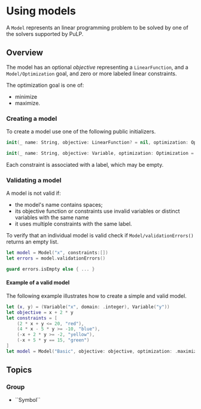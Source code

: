 # Using models

A ``Model`` represents an linear programming problem to be solved by one of the solvers supported by PuLP.

## Overview

The model has an optional *objective* representing a ``LinearFunction``, and a ``Model/Optimization`` goal, and zero or more labeled linear constraints.

The optimization goal is one of:
* minimize
* maximize.

### Creating a model

To create a model use one of the following public initializers.

```swift
init(_ name: String, objective: LinearFunction? = nil, optimization: Optimization = .minimize, constraints: [(constraint: LinearConstraint, name: String)]

init(_ name: String, objective: Variable, optimization: Optimization = .minimize, constraints: [(constraint: LinearConstraint, name: String)]
```

Each constraint is associated with a label, which may be empty.
    
### Validating a model

A model is not valid if:
* the model's name contains spaces;
* its objective function or constraints use invalid variables or distinct variables with the same name
* it uses multiple constraints with the same label.

To verify that an individual model is valid check if ``Model/validationErrors()`` returns an empty list.

```swift
let model = Model("x", constraints:[])  
let errors = model.validationErrors()

guard errors.isEmpty else { ... }
```

#### Example of a valid model

The following example illustrates how to create a simple and valid model.

```swift
let (x, y) = (Variable("x", domain: .integer), Variable("y"))    
let objective = x + 2 * y    
let constraints = [    
    (2 * x + y <= 20, "red"),        
    (4 * x - 5 * y >= -10, "blue"),        
    (-x + 2 * y >= -2, "yellow"),        
    (-x + 5 * y == 15, "green")        
]    
let model = Model("Basic", objective: objective, optimization: .maximize, constraints: constraints)
```

## Topics

### <!--@START_MENU_TOKEN@-->Group<!--@END_MENU_TOKEN@-->

- <!--@START_MENU_TOKEN@-->``Symbol``<!--@END_MENU_TOKEN@-->
